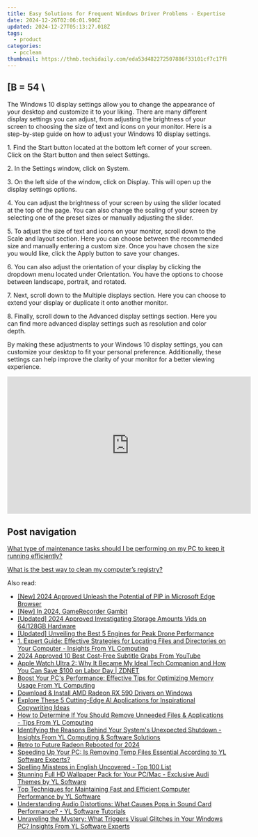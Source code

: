 ```yaml
---
title: Easy Solutions for Frequent Windows Driver Problems - Expertise by YL Software Team
date: 2024-12-26T02:06:01.906Z
updated: 2024-12-27T05:13:27.018Z
tags:
  - product
categories:
  - pcclean
thumbnail: https://thmb.techidaily.com/eda53d482272507886f33101cf7c17fbcff2ff9c0e3000602465b544e6ae7c53.jpg
---
```


## \[B = 54 \

The Windows 10 display settings allow you to change the appearance of your desktop and customize it to your liking. There are many different display settings you can adjust, from adjusting the brightness of your screen to choosing the size of text and icons on your monitor. Here is a step-by-step guide on how to adjust your Windows 10 display settings. 

1\. Find the Start button located at the bottom left corner of your screen. Click on the Start button and then select Settings.

2\. In the Settings window, click on System.

3\. On the left side of the window, click on Display. This will open up the display settings options. 

4\. You can adjust the brightness of your screen by using the slider located at the top of the page. You can also change the scaling of your screen by selecting one of the preset sizes or manually adjusting the slider.

5\. To adjust the size of text and icons on your monitor, scroll down to the Scale and layout section. Here you can choose between the recommended size and manually entering a custom size. Once you have chosen the size you would like, click the Apply button to save your changes.

6\. You can also adjust the orientation of your display by clicking the dropdown menu located under Orientation. You have the options to choose between landscape, portrait, and rotated.

7\. Next, scroll down to the Multiple displays section. Here you can choose to extend your display or duplicate it onto another monitor.

8\. Finally, scroll down to the Advanced display settings section. Here you can find more advanced display settings such as resolution and color depth. 

By making these adjustments to your Windows 10 display settings, you can customize your desktop to fit your personal preference. Additionally, these settings can help improve the clarity of your monitor for a better viewing experience.

<!-- affiliate ads begin -->
<iframe width="560" height="315" src="https://www.youtube.com/embed/iOVkXoUxLf4?si=QfC18T2cb5OkiaXo" title="YouTube video player" frameborder="0" allow="accelerometer; autoplay; clipboard-write; encrypted-media; gyroscope; picture-in-picture; web-share" referrerpolicy="strict-origin-when-cross-origin" allowfullscreen></iframe>
<!-- affiliate ads end -->

## Post navigation

[What type of maintenance tasks should I be performing on my PC to keep it running efficiently?](https://tools.techidaily.com/pcclean/products/)

[What is the best way to clean my computer’s registry?](https://tools.techidaily.com/pcclean/products/)

<ins class="adsbygoogle"
     style="display:block"
     data-ad-format="autorelaxed"
     data-ad-client="ca-pub-7571918770474297"
     data-ad-slot="1223367746"></ins>

<ins class="adsbygoogle"
     style="display:block"
     data-ad-client="ca-pub-7571918770474297"
     data-ad-slot="8358498916"
     data-ad-format="auto"
     data-full-width-responsive="true"></ins>

<span class="atpl-alsoreadstyle">Also read:</span>
<div><ul>
<li><a href="https://fox-blue.techidaily.com/new-2024-approved-unleash-the-potential-of-pip-in-microsoft-edge-browser/"><u>[New] 2024 Approved Unleash the Potential of PIP in Microsoft Edge Browser</u></a></li>
<li><a href="https://digital-screen-recording.techidaily.com/new-in-2024-gamerecorder-gambit/"><u>[New] In 2024, GameRecorder Gambit</u></a></li>
<li><a href="https://fox-boxes.techidaily.com/updated-2024-approved-investigating-storage-amounts-vids-on-64128gb-hardware/"><u>[Updated] 2024 Approved Investigating Storage Amounts Vids on 64/128GB Hardware</u></a></li>
<li><a href="https://fox-boxes.techidaily.com/updated-unveiling-the-best-5-engines-for-peak-drone-performance/"><u>[Updated] Unveiling the Best 5 Engines for Peak Drone Performance</u></a></li>
<li><a href="https://discover-able.techidaily.com/1-expert-guide-effective-strategies-for-locating-files-and-directories-on-your-computer-insights-from-yl-computing/"><u>1. Expert Guide: Effective Strategies for Locating Files and Directories on Your Computer - Insights From YL Computing</u></a></li>
<li><a href="https://youtube-video-recordings.techidaily.com/2024-approved-10-best-cost-free-subtitle-grabs-from-youtube/"><u>2024 Approved 10 Best Cost-Free Subtitle Grabs From YouTube</u></a></li>
<li><a href="https://tech-haven.techidaily.com/apple-watch-ultra-2-why-it-became-my-ideal-tech-companion-and-how-you-can-save-100-on-labor-day-zdnet/"><u>Apple Watch Ultra 2: Why It Became My Ideal Tech Companion and How You Can Save $100 on Labor Day | ZDNET</u></a></li>
<li><a href="https://discover-able.techidaily.com/boost-your-pcs-performance-effective-tips-for-optimizing-memory-usage-from-yl-computing/"><u>Boost Your PC's Performance: Effective Tips for Optimizing Memory Usage From YL Computing</u></a></li>
<li><a href="https://hardware-help.techidaily.com/download-and-install-amd-radeon-rx-590-drivers-on-windows/"><u>Download & Install AMD Radeon RX 590 Drivers on Windows</u></a></li>
<li><a href="https://tech-revival.techidaily.com/explore-these-5-cutting-edge-ai-applications-for-inspirational-copywriting-ideas/"><u>Explore These 5 Cutting-Edge AI Applications for Inspirational Copywriting Ideas</u></a></li>
<li><a href="https://discover-able.techidaily.com/how-to-determine-if-you-should-remove-unneeded-files-and-applications-tips-from-yl-computing/"><u>How to Determine If You Should Remove Unneeded Files & Applications - Tips From YL Computing</u></a></li>
<li><a href="https://discover-able.techidaily.com/identifying-the-reasons-behind-your-systems-unexpected-shutdown-insights-from-yl-computing-and-software-solutions/"><u>Identifying the Reasons Behind Your System's Unexpected Shutdown - Insights From YL Computing & Software Solutions</u></a></li>
<li><a href="https://screen-capture.techidaily.com/retro-to-future-radeon-rebooted-for-2024/"><u>Retro to Future Radeon Rebooted for 2024</u></a></li>
<li><a href="https://discover-able.techidaily.com/speeding-up-your-pc-is-removing-temp-files-essential-according-to-yl-software-experts/"><u>Speeding Up Your PC: Is Removing Temp Files Essential According to YL Software Experts?</u></a></li>
<li><a href="https://mondly-stories.techidaily.com/spelling-missteps-in-english-uncovered-top-100-list/"><u>Spelling Missteps in English Uncovered - Top 100 List</u></a></li>
<li><a href="https://discover-able.techidaily.com/stunning-full-hd-wallpaper-pack-for-your-pcmac-exclusive-audi-themes-by-yl-software/"><u>Stunning Full HD Wallpaper Pack for Your PC/Mac - Exclusive Audi Themes by YL Software</u></a></li>
<li><a href="https://discover-able.techidaily.com/top-techniques-for-maintaining-fast-and-efficient-computer-performance-by-yl-software/"><u>Top Techniques for Maintaining Fast and Efficient Computer Performance by YL Software</u></a></li>
<li><a href="https://discover-able.techidaily.com/understanding-audio-distortions-what-causes-pops-in-sound-card-performance-yl-software-tutorials/"><u>Understanding Audio Distortions: What Causes Pops in Sound Card Performance? - YL Software Tutorials</u></a></li>
<li><a href="https://discover-able.techidaily.com/unraveling-the-mystery-what-triggers-visual-glitches-in-your-windows-pc-insights-from-yl-software-experts/"><u>Unraveling the Mystery: What Triggers Visual Glitches in Your Windows PC? Insights From YL Software Experts</u></a></li>
</ul></div>

